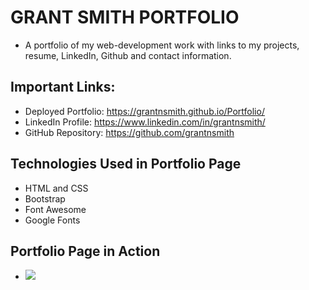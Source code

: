 # GRANT SMITH PORTFOLIO
* A portfolio of my web-development work with links to my projects, resume, LinkedIn, Github and contact information. 

## Important Links:
* Deployed Portfolio: https://grantnsmith.github.io/Portfolio/
* LinkedIn Profile: https://www.linkedin.com/in/grantnsmith/
* GitHub Repository: https://github.com/grantnsmith

## Technologies Used in Portfolio Page
* HTML and CSS
* Bootstrap
* Font Awesome
* Google Fonts

## Portfolio Page in Action
* ![](./assets/gnsmith-portfolio.gif)
